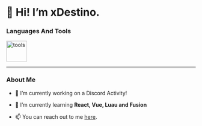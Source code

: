 <h1>👋 Hi! I’m xDestino.</h1>

<h3 align="left">Languages And Tools</h3>
<img src="https://github.com/xDestinoJS/xDestinoJS/assets/39455804/5290924f-2cdf-4c3c-ae25-f92bab3c8157" alt="tools" height="55"/> 

<hr>
<h3>About Me</h3>

- 🔭 I’m currently working on a Discord Activity!

- 🌱 I’m currently learning **React, Vue, Luau and Fusion**

- 📫 You can reach out to me [here](mailto:xdestinoo@gmail.com).

<!---
xDestinoJS/xDestinoJS is a ✨ special ✨ repository because its `README.md` (this file) appears on your GitHub profile.
You can click the Preview link to take a look at your changes.
--->
